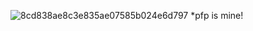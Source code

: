 
![8cd838ae8c3e835ae07585b024e6d797](https://github.com/cuqpid/cuqpid/assets/138013489/20017e82-9289-4a11-88f4-bdef1499f5eb)
*pfp is mine!


<!--
**cuqpid/cuqpid** is a ✨ _special_ ✨ repository because its `README.md` (this file) appears on your GitHub profile.

Here are some ideas to get you started:

- 🔭 I’m currently working on ...
- 🌱 I’m currently learning ...
- 👯 I’m looking to collaborate on ...
- 🤔 I’m looking for help with ...
- 💬 Ask me about ...
- 📫 How to reach me: ...
- 😄 Pronouns: ...
- ⚡ Fun fact: ...
-->
